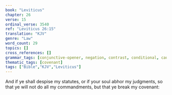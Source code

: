```yaml
---
book: "Leviticus"
chapter: 26
verse: 15
ordinal_verse: 3540
ref: "Leviticus 26:15"
translation: "KJV"
genre: "Law"
word_count: 29
topics: []
cross_references: []
grammar_tags: [conjunctive-opener, negation, contrast, conditional, cause-effect]
thematic_tags: [covenant]
tags: ["Bible","KJV","Leviticus"]
---
```

And if ye shall despise my statutes, or if your soul abhor my judgments, so that ye will not do all my commandments, but that ye break my covenant:
